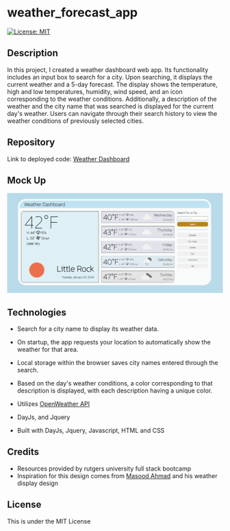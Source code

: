 # weather_forecast_app
[![License: MIT](https://img.shields.io/badge/License-MIT-yellow.svg)](https://opensource.org/licenses/MIT)


## Description

In this project, I created a weather dashboard web app. Its functionality includes an input box to search for a city. Upon searching, it displays the current weather and a 5-day forecast. The display shows the temperature, high and low temperatures, humidity, wind speed, and an icon corresponding to the weather conditions. Additionally, a description of the weather and the city name that was searched is displayed for the current day's weather. Users can navigate through their search history to view the weather conditions of previously selected cities.

## Repository
Link to deployed code: [Weather Dashboard](https://cjswayne.github.io/weather_forecast_app/)


## Mock Up
![](assets/images/weather_dashboard_app.gif)

## Technologies

 - Search for a city name to display its weather data.
 - On startup, the app requests your location to automatically show the weather for that area.
 - Local storage within the browser saves city names entered through the search.

 - Based on the day's weather conditions, a color corresponding to that description is displayed, with each description having a unique color.

 - Utilizes [OpenWeather API](https://openweathermap.org/api)
 - DayJs, and Jquery
 - Built with DayJs, Jquery, Javascript, HTML and CSS

## Credits
- Resources provided by rutgers university full stack bootcamp
- Inspiration for this design comes from [Masood Ahmad](https://dribbble.com/shots/15524720-Weather-web-app) and his weather display design

## License 
This is under the MIT License
